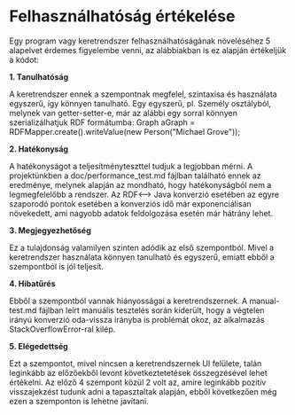 # Felhasználhatóság értékelése

Egy program vagy keretrendszer felhasználhatóságának növeléséhez 5 alapelvet érdemes figyelembe venni, az alábbiakban is ez alapján értékeljük a kódot:

**1. Tanulhatóság**

A keretrendszer ennek a szempontnak megfelel, szintaxisa és használata egyszerű, így könnyen tanulható. Egy egyszerű, pl. Személy osztályból, melynek van getter-setter-e, már az alábbi egy sorral könnyen szerializálhatjuk RDF formátumba: 
Graph aGraph = RDFMapper.create().writeValue(new Person("Michael Grove"));

**2. Hatékonyság**

A hatékonyságot a teljesítményteszttel tudjuk a legjobban mérni. A projektünkben a doc/performance_test.md fájlban található ennek az eredménye, melynek alapján az mondható, hogy hatékonyságból nem a legmegfelelőbb a rendszer. Az RDF<--> Java konverzió esetében az egyre szaporodó pontok esetében a konverziós idő már exponenciálisan növekedett, ami nagyobb adatok feldolgozása esetén már hátrány lehet. 

**3. Megjegyezhetőség**

Ez a tulajdonság valamilyen szinten adódik az első szempontból. Mivel a keretrendszer használata könnyen tanulható és egyszerű, emiatt ebből a szempontból is jól teljesít.

**4. Hibatűrés**

Ebből a szempontból vannak hiányosságai a keretrendszernek. A manual-test.md fájlban leírt manuális tesztelés során kiderült, hogy a végtelen irányú konverzió oda-vissza irányba is problémát okoz, az alkalmazás StackOverflowError-ral kilép. 

**5. Elégedettség**

Ezt a szempontot, mivel nincsen a keretrendszernek UI felülete, talán leginkább az előzőekből levont következtetetések összegzésével lehet értékelni. Az előző 4 szempont közül 2 volt az, amire leginkább pozitív visszajekzést tudunk adni a tapasztaltak alapján, ebből következően még ezen a szemponton is lehetne javítani. 
